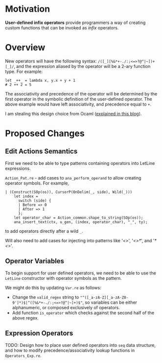 
[TODO: type equivalence, type variable, cursor inspector and pretty printer]: # 

# Motivation

**User-defined infix operators** provide programmers a way of creating custom functions that can be invoked as *infix* operators.   

# Overview
New operators will have the following syntax: `/([_][%&*+-./:;<=>?@^|~])+[_]/`, and the expression aliased by the operator will be a 2-ary function type. For example:
```
let _++_ = lambda x, y.x + y + 1
# 2 ++ 2 = 5 
```

The associativity and precedence of the operator will be determined by the first operator in the symbolic definition of the user-defined operator. The above example would have left associativity, and precedence equal to `+`. 

I am stealing this design choice from Ocaml ([explained in this blog](https://haifengl.wordpress.com/2014/07/02/ocaml-functions/)).

# Proposed Changes
## Edit Actions Semantics
First we need to be able to type patterns containing operators into LetLine expressions.

`Action_Pat.re` - add cases to `ana_perform_operand` to allow creating operator symbols. For example,
```
| (Construct(SOp(os)), CursorP(OnDelim(_, side), Wild(_)))
    let index =
      switch (side) {
      | Before => 0
      | After => 1
      };
    let operator_char = Action_common.shape_to_string(SOp(os));
    ana_insert_text(ctx, u_gen, (index, operator_char), "_", ty);
```
to add operators directly after a wild `_`.

Will also need to add cases for injecting into patterns like '_<>_', '_<>*_', and '_*<>_'.

## Operator Variables
To begin support for user defined operators, we need to be able to use the `LetLine` constructor with operator symbols as the pattern. 

We might do this by updating `Var.re` as follows:
- Change the `valid_regex` string to `"^([_a-zA-Z][_a-zA-Z0-9']*)$|^([%&*+-./:;<=>?@^|~]+)$"`, so variables can be either alphanumeric, or composed exclusively of operators.
- Add function `is_operator` which checks against the second half of the above regex. 

## Expression Operators
TODO: Design how to place user defined operators into `seq` data structure, and how to modify precedence/associativity lookup functions in `Operators_Exp.re`. 
